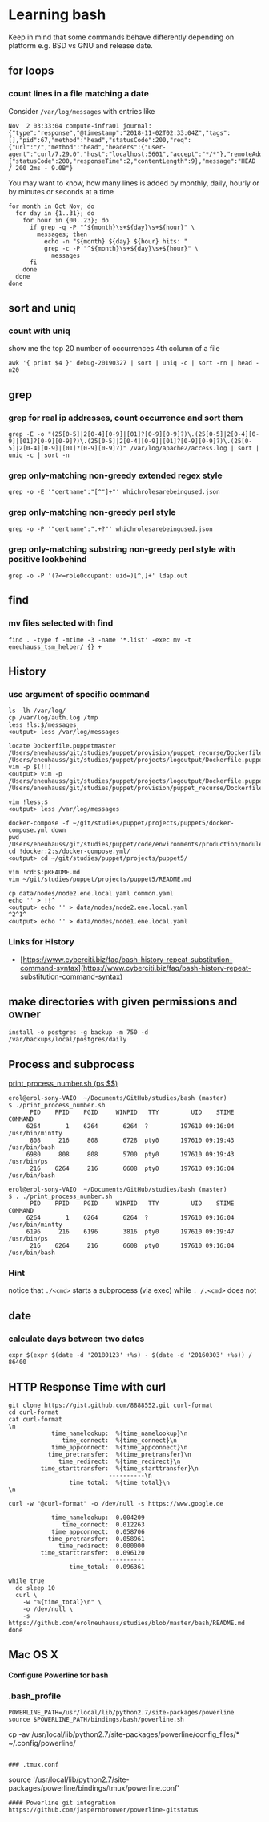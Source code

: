 # Learning bash
Keep in mind that some commands behave differently depending on platform
e.g. BSD vs GNU and release date.

## for loops
### count lines in a file matching a date
Consider `/var/log/messages` with entries like
```
Nov  2 03:33:04 compute-infra01 journal: {"type":"response","@timestamp":"2018-11-02T02:33:04Z","tags":[],"pid":67,"method":"head","statusCode":200,"req":{"url":"/","method":"head","headers":{"user-agent":"curl/7.29.0","host":"localhost:5601","accept":"*/*"},"remoteAddress":"127.0.0.1","userAgent":"127.0.0.1"},"res":{"statusCode":200,"responseTime":2,"contentLength":9},"message":"HEAD / 200 2ms - 9.0B"}
```
You may want to know, how many lines is added by monthly, daily, hourly or by minutes or seconds at a time

```
for month in Oct Nov; do
  for day in {1..31}; do
    for hour in {00..23}; do
      if grep -q -P "^${month}\s+${day}\s+${hour}" \
        messages; then
          echo -n "${month} ${day} ${hour} hits: "
          grep -c -P "^${month}\s+${day}\s+${hour}" \
            messages
      fi
    done
  done
done
```

## sort and uniq
### count with uniq
show me the top 20 number of occurrences 4th column of a file
```
awk '{ print $4 }' debug-20190327 | sort | uniq -c | sort -rn | head -n20
```

## grep
### grep for real ip addresses, count occurrence and sort them
```
grep -E -o "(25[0-5]|2[0-4][0-9]|[01]?[0-9][0-9]?)\.(25[0-5]|2[0-4][0-9]|[01]?[0-9][0-9]?)\.(25[0-5]|2[0-4][0-9]|[01]?[0-9][0-9]?)\.(25[0-5]|2[0-4][0-9]|[01]?[0-9][0-9]?)" /var/log/apache2/access.log | sort | uniq -c | sort -n
```

### grep only-matching non-greedy extended regex style
```
grep -o -E '"certname":"[^"]+"' whichrolesarebeingused.json
```

### grep only-matching non-greedy perl style
```
grep -o -P '"certname":".+?"' whichrolesarebeingused.json
```

### grep only-matching substring non-greedy perl style with positive lookbehind
```
grep -o -P '(?<=roleOccupant: uid=)[^,]+' ldap.out
```

## find
### mv files selected with find
```
find . -type f -mtime -3 -name '*.list' -exec mv -t eneuhauss_tsm_helper/ {} +
```

## History
### use argument of specific command
```
ls -lh /var/log/
cp /var/log/auth.log /tmp
less !ls:$/messages
<output> less /var/log/messages

locate Dockerfile.puppetmaster
/Users/eneuhauss/git/studies/puppet/provision/puppet_recurse/Dockerfile.puppetmaster
/Users/eneuhauss/git/studies/puppet/projects/logoutput/Dockerfile.puppetmaster
vim -p $(!!)
<output> vim -p /Users/eneuhauss/git/studies/puppet/projects/logoutput/Dockerfile.puppetmaster /Users/eneuhauss/git/studies/puppet/provision/puppet_recurse/Dockerfile.puppetmaster

vim !less:$
<output> less /var/log/messages

docker-compose -f ~/git/studies/puppet/projects/puppet5/docker-compose.yml down
pwd
/Users/eneuhauss/git/studies/puppet/code/environments/production/modules/motd
cd !docker:2:s/docker-compose.yml/
<output> cd ~/git/studies/puppet/projects/puppet5/

vim !cd:$:pREADME.md
vim ~/git/studies/puppet/projects/puppet5/README.md

cp data/nodes/node2.ene.local.yaml common.yaml
echo '' > !!^
<output> echo '' > data/nodes/node2.ene.local.yaml
^2^1^
<output> echo '' > data/nodes/node1.ene.local.yaml

```
### Links for History

  * [https://www.cyberciti.biz/faq/bash-history-repeat-substitution-command-syntax](https://www.cyberciti.biz/faq/bash-history-repeat-substitution-command-syntax)

## make directories with given permissions and owner
```
install -o postgres -g backup -m 750 -d /var/backups/local/postgres/daily
```

## Process and subprocess
[print_process_number.sh (ps $$)](./print_process_number.sh)

```
erol@erol-sony-VAIO  ~/Documents/GitHub/studies/bash (master)
$ ./print_process_number.sh
      PID    PPID    PGID     WINPID   TTY         UID    STIME COMMAND
     6264       1    6264       6264  ?         197610 09:16:04 /usr/bin/mintty
      808     216     808       6728  pty0      197610 09:19:43 /usr/bin/bash
     6980     808     808       5700  pty0      197610 09:19:43 /usr/bin/ps
      216    6264     216       6608  pty0      197610 09:16:04 /usr/bin/bash

erol@erol-sony-VAIO  ~/Documents/GitHub/studies/bash (master)
$ . ./print_process_number.sh
      PID    PPID    PGID     WINPID   TTY         UID    STIME COMMAND
     6264       1    6264       6264  ?         197610 09:16:04 /usr/bin/mintty
     6196     216    6196       3816  pty0      197610 09:19:47 /usr/bin/ps
      216    6264     216       6608  pty0      197610 09:16:04 /usr/bin/bash
```
### Hint
notice that ```./<cmd>``` starts a subprocess (via exec)
while ```. /.<cmd>``` does not

## date
### calculate days between two dates
```
expr $(expr $(date -d '20180123' +%s) - $(date -d '20160303' +%s)) / 86400
```

## HTTP Response Time with curl
```
git clone https://gist.github.com/8888552.git curl-format
cd curl-format
cat curl-format
\n
            time_namelookup:  %{time_namelookup}\n
               time_connect:  %{time_connect}\n
            time_appconnect:  %{time_appconnect}\n
           time_pretransfer:  %{time_pretransfer}\n
              time_redirect:  %{time_redirect}\n
         time_starttransfer:  %{time_starttransfer}\n
                            ----------\n
                 time_total:  %{time_total}\n
\n

curl -w "@curl-format" -o /dev/null -s https://www.google.de

            time_namelookup:  0.004209
               time_connect:  0.012263
            time_appconnect:  0.058706
           time_pretransfer:  0.058961
              time_redirect:  0.000000
         time_starttransfer:  0.096120
                            ----------
                 time_total:  0.096361

while true
  do sleep 10
  curl \
    -w "%{time_total}\n" \
    -o /dev/null \
    -s https://github.com/erolneuhauss/studies/blob/master/bash/README.md
done
```



## Mac OS X
#### Configure Powerline for bash
### .bash_profile
```
POWERLINE_PATH=/usr/local/lib/python2.7/site-packages/powerline
source $POWERLINE_PATH/bindings/bash/powerline.sh
```
cp -av /usr/local/lib/python2.7/site-packages/powerline/config_files/* ~/.config/powerline/
```

### .tmux.conf
```
source '/usr/local/lib/python2.7/site-packages/powerline/bindings/tmux/powerline.conf'
```
#### Powerline git integration
https://github.com/jaspernbrouwer/powerline-gitstatus
